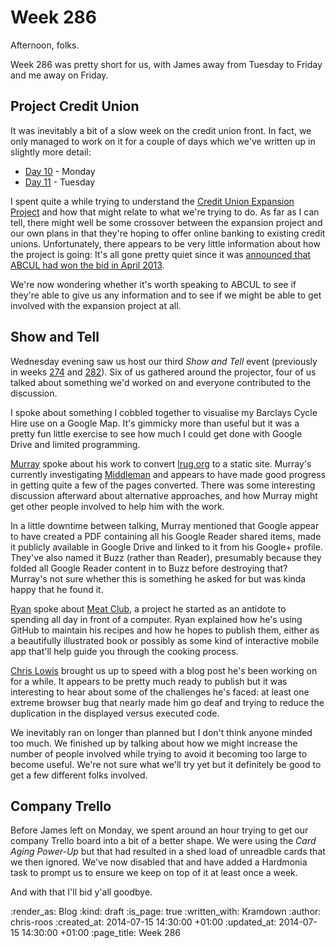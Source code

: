 Week 286
========

Afternoon, folks.

Week 286 was pretty short for us, with James away from Tuesday to Friday and me away on Friday.

## Project Credit Union

It was inevitably a bit of a slow week on the credit union front. In fact, we only managed to work on it for a couple of days which we've written up in slightly more detail:

* [Day 10][] - Monday
* [Day 11][] - Tuesday

I spent quite a while trying to understand the [Credit Union Expansion Project][CUEP] and how that might relate to what we're trying to do. As far as I can tell, there might well be some crossover between the expansion project and our own plans in that they're hoping to offer online banking to existing credit unions. Unfortunately, there appears to be very little information about how the project is going: It's all gone pretty quiet since it was [announced that ABCUL had won the bid in April 2013][abcul-cuep].

We're now wondering whether it's worth speaking to ABCUL to see if they're able to give us any information and to see if we might be able to get involved with the expansion project at all.

## Show and Tell

Wednesday evening saw us host our third _Show and Tell_ event (previously in weeks [274][] and [282][]). Six of us gathered around the projector, four of us talked about something we'd worked on and everyone contributed to the discussion.

I spoke about something I cobbled together to visualise my Barclays Cycle Hire use on a Google Map. It's gimmicky more than useful but it was a pretty fun little exercise to see how much I could get done with Google Drive and limited programming.

[Murray][] spoke about his work to convert [lrug.org][] to a static site. Murray's currently investigating [Middleman][] and appears to have made good progress in getting quite a few of the pages converted. There was some interesting discussion afterward about alternative approaches, and how Murray might get other people involved to help him with the work.

In a little downtime between talking, Murray mentioned that Google appear to have created a PDF containing all his Google Reader shared items, made it publicly available in Google Drive and linked to it from his Google+ profile. They've also named it Buzz (rather than Reader), presumably because they folded all Google Reader content in to Buzz before destroying that? Murray's not sure whether this is something he asked for but was kinda happy that he found it.

[Ryan][] spoke about [Meat Club][], a project he started as an antidote to spending all day in front of a computer. Ryan explained how he's using GitHub to maintain his recipes and how he hopes to publish them, either as a beautifully illustrated book or possibly as some kind of interactive mobile app that'll help guide you through the cooking process.

[Chris Lowis][] brought us up to speed with a blog post he's been working on for a while. It appears to be pretty much ready to publish but it was interesting to hear about some of the challenges he's faced: at least one extreme browser bug that nearly made him go deaf and trying to reduce the duplication in the displayed versus executed code.

We inevitably ran on longer than planned but I don't think anyone minded too much. We finished up by talking about how we might increase the number of people involved while trying to avoid it becoming too large to become useful. We're not sure what we'll try yet but it definitely be good to get a few different folks involved.

## Company Trello

Before James left on Monday, we spent around an hour trying to get our company Trello board into a bit of a better shape. We were using the _Card Aging Power-Up_ but that had resulted in a shed load of unreadble cards that we then ignored. We've now disabled that and have added a Hardmonia task to prompt us to ensure we keep on top of it at least once a week.

And with that I'll bid y'all goodbye.


[274]: /week-274
[282]: /week-282
[abcul-cuep]: https://www.gov.uk/government/news/credit-union-38-million-expansion-deal-signed
[Chris Lowis]: http://blog.chrislowis.co.uk/
[CUEP]: https://github.com/freerange/bank/wiki/Credit-Union-Expansion-Project
[Day 10]: /project-credit-union-day-10
[Day 11]: /project-credit-union-day-11
[lrug.org]: http://lrug.org/
[Meat Club]: http://meatclub.in/
[Middleman]: http://middlemanapp.com/
[Murray]: https://twitter.com/hlame
[Ryan]: http://ryansnyder.me/

:render_as: Blog
:kind: draft
:is_page: true
:written_with: Kramdown
:author: chris-roos
:created_at: 2014-07-15 14:30:00 +01:00
:updated_at: 2014-07-15 14:30:00 +01:00
:page_title: Week 286
